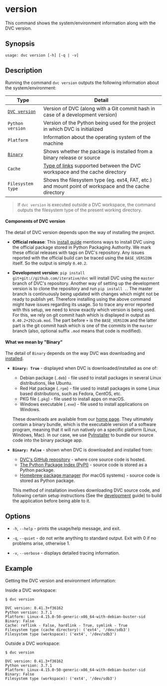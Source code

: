 # version

This command shows the system/environment information along with the DVC
version.

## Synopsis

```usage
usage: dvc version [-h] [-q | -v]
```

## Description

Running the command `dvc version` outputs the following information about the
system/environment:

| Type                                        | Detail                                                                                                                                                    |
| ------------------------------------------- | --------------------------------------------------------------------------------------------------------------------------------------------------------- |
| [`DVC version`](#components-of-dvc-version) | Version of DVC (along with a Git commit hash in case of a development version)                                                                            |
| `Python version`                            | Version of the Python being used for the project in which DVC is initialized                                                                              |
| `Platform`                                  | Information about the operating system of the machine                                                                                                     |
| [`Binary`](#what-we-mean-by-binary)         | Shows whether the package is installed from a binary release or source                                                                                    |
| `Cache`                                     | [Type of links](/doc/user-guide/large-dataset-optimization#file-link-types-for-the-dvc-cache) supported between the DVC workspace and the cache directory |
| `Filesystem type`                           | Shows the filesystem type (eg. ext4, FAT, etc.) and mount point of workspace and the cache directory                                                      |

> If `dvc version` is executed outside a DVC workspace, the command outputs the
> filesystem type of the present working directory.

#### Components of DVC version

The detail of DVC version depends upon the way of installing the project.

- **Official release**: This [install guide](/doc/get-started/install) mentions
  ways to install DVC using the official package stored in Python Packaging
  Authority. We mark these official releases with tags on DVC's repository. Any
  issues reported with the official build can be traced using the `BASE_VERSION`
  itself. So the output is simply `0.40.2`.

- **Development version**: `pip install git+git://github.com/iterative/dvc` will
  install DVC using the `master` branch of DVC's repository. Another way of
  setting up the development version is to clone the repository and run
  `pip install .`. The master branch is continuously being updated with changes
  which might not be ready to publish yet. Therefore installing using the above
  command might have issues regarding its usage. So to trace any error reported
  with this setup, we need to know exactly which version is being used. For
  this, we rely on git commit hash which is displayed in output as
  `0.40.2+292cab.mod`. The part before `+` is the `BASE_VERSION` and the latter
  part is the git commit hash which is one of the commits in the `master` branch
  (also, optional suffix `.mod` means that code is modified).

#### What we mean by "Binary"

The detail of `Binary` depends on the way DVC was downloading and
[installed](/doc/get-started/install).

- **`Binary: True`** - displayed when DVC is downloaded/installed as one of:

  - Debian package (`.deb`) - file used to install packages in several Linux
    distributions, like Ubuntu.
  - Red Hat package (`.rpm`) - file used to install packages in some Linux based
    distributions, such as Fedora, CentOS, etc.
  - PKG file (`.pkg`) - file used to install apps on macOS.
  - Windows executable (`.exe`) - file used to install applications on Windows.

  These downloads are available from our [home page](/). They ultimately contain
  a binary bundle, which is the executable version of a software program,
  meaning that it will run natively on a specific platform (Linux, Windows,
  Mac). In our case, we use [PyInstaller](https://pythonhosted.org/PyInstaller/)
  to bundle our source code into the binary package app.

* **`Binary: False`** - shown when DVC is downloaded and installed from:

  - [DVC's GitHub repository](https://github.com/iterative/dvc) - where core
    source code is hosted.
  - [The Python Package Index (PyPI)](https://pypi.org/project/dvc/) - source
    code is stored as a Python package.
  - [Homebrew package manager](https://github.com/iterative/homebrew-dvc) (for
    macOS systems) - source code is stored as Python package.

  This method of installation involves downloading DVC source code, and
  following certain setup instructions (See the
  [development](/doc/user-guide/development) guide) to build the application
  before being able to it.

## Options

- `-h`, `--help` - prints the usage/help message, and exit.

- `-q`, `--quiet` - do not write anything to standard output. Exit with 0 if no
  problems arise, otherwise 1.

- `-v`, `--verbose` - displays detailed tracing information.

## Example

Getting the DVC version and environment information:

Inside a DVC workspace:

```dvc
$ dvc version

DVC version: 0.41.3+f36162
Python version: 3.7.1
Platform: Linux-4.15.0-50-generic-x86_64-with-debian-buster-sid
Binary: False
Cache: reflink - False, hardlink - True, symlink - True
Filesystem type (cache directory): ('ext4', '/dev/sdb3')
Filesystem type (workspace): ('ext4', '/dev/sdb3')
```

Outside a DVC workspace:

```dvc
$ dvc version

DVC version: 0.41.3+f36162
Python version: 3.7.1
Platform: Linux-4.15.0-50-generic-x86_64-with-debian-buster-sid
Binary: False
Filesystem type (workspace): ('ext4', '/dev/sdb3')
```
